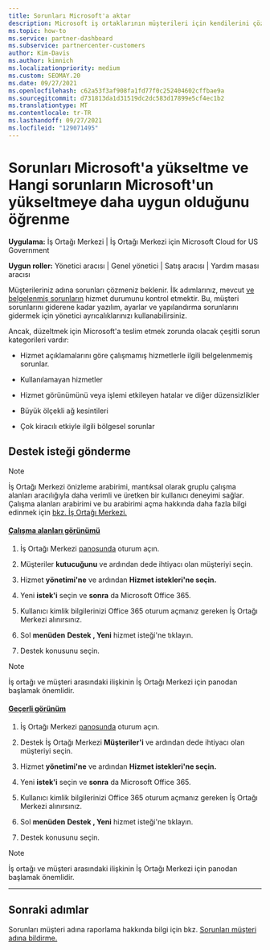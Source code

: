 ```yaml
---
title: Sorunları Microsoft'a aktar
description: Microsoft iş ortaklarının müşterileri için kendilerini çözmesi beklenen sorunları ve Microsoft'a hangi sorunları yükseltmeleri gerekeceğini öğrenin.
ms.topic: how-to
ms.service: partner-dashboard
ms.subservice: partnercenter-customers
author: Kim-Davis
ms.author: kimnich
ms.localizationpriority: medium
ms.custom: SEOMAY.20
ms.date: 09/27/2021
ms.openlocfilehash: c62a53f3af908fa1fd77f0c252404602cffbae9a
ms.sourcegitcommit: d731813da1d31519dc2dc583d17899e5cf4ec1b2
ms.translationtype: MT
ms.contentlocale: tr-TR
ms.lasthandoff: 09/27/2021
ms.locfileid: "129071495"
---
```

# <a name="escalate-problems-to-microsoft-and-learn-which-issues-are-more-suited-to-microsoft-escalation"></a>Sorunları Microsoft'a yükseltme ve Hangi sorunların Microsoft'un yükseltmeye daha uygun olduğunu öğrenme  

**Uygulama:** İş Ortağı Merkezi | İş Ortağı Merkezi için Microsoft Cloud for US Government

**Uygun roller:** Yönetici aracısı | Genel yönetici | Satış aracısı | Yardım masası aracısı

Müşterileriniz adına sorunları çözmeniz beklenir. İlk adımlarınız, mevcut [ve belgelenmiş sorunların](check-service-health.md) hizmet durumunu kontrol etmektir. Bu, müşteri sorunlarını giderene kadar yazılım, ayarlar ve yapılandırma sorunlarını gidermek için yönetici ayrıcalıklarınızı kullanabilirsiniz.

Ancak, düzeltmek için Microsoft'a teslim etmek zorunda olacak çeşitli sorun kategorileri vardır:

- Hizmet açıklamalarını göre çalışmamış hizmetlerle ilgili belgelenmemiş sorunlar.

- Kullanılamayan hizmetler

- Hizmet görünümünü veya işlemi etkileyen hatalar ve diğer düzensizlikler

- Büyük ölçekli ağ kesintileri

- Çok kiracılı etkiyle ilgili bölgesel sorunlar

## <a name="submit-a-support-request"></a>Destek isteği gönderme

> [!NOTE]
> İş Ortağı Merkezi önizleme arabirimi, mantıksal olarak gruplu çalışma alanları aracılığıyla daha verimli ve üretken bir kullanıcı deneyimi sağlar. Çalışma alanları arabirimi ve bu arabirimi açma hakkında daha fazla bilgi edinmek için [bkz. İş Ortağı Merkezi.](get-around-partner-center.md#turn-workspaces-on-and-off)

#### <a name="workspaces-view"></a>[Çalışma alanları görünümü](#tab/workspaces-view)

1. İş Ortağı Merkezi [panosunda](https://partner.microsoft.com/dashboard) oturum açın.

2. Müşteriler **kutucuğunu** ve ardından dede ihtiyacı olan müşteriyi seçin.

3. Hizmet **yönetimi'ne** ve ardından **Hizmet istekleri'ne seçin.**

4. Yeni **istek'i** seçin ve **sonra** da Microsoft Office 365.

5. Kullanıcı kimlik bilgilerinizi Office 365 oturum açmanız gereken İş Ortağı Merkezi alınırsınız.

6. Sol **menüden** **Destek , Yeni** hizmet isteği'ne tıklayın.

7. Destek konusunu seçin.

> [!NOTE]
> İş ortağı ve müşteri arasındaki ilişkinin İş Ortağı Merkezi için panodan başlamak önemlidir.

#### <a name="current-view"></a>[Geçerli görünüm](#tab/current-view)

1. İş Ortağı Merkezi [panosunda](https://partner.microsoft.com/dashboard) oturum açın.

2. Destek İş Ortağı Merkezi **Müşteriler'i** ve ardından dede ihtiyacı olan müşteriyi seçin.

3. Hizmet **yönetimi'ne** ve ardından **Hizmet istekleri'ne seçin.**

4. Yeni **istek'i** seçin ve **sonra** da Microsoft Office 365.

5. Kullanıcı kimlik bilgilerinizi Office 365 oturum açmanız gereken İş Ortağı Merkezi alınırsınız.

6. Sol **menüden** **Destek , Yeni** hizmet isteği'ne tıklayın.

7. Destek konusunu seçin.

> [!NOTE]
> İş ortağı ve müşteri arasındaki ilişkinin İş Ortağı Merkezi için panodan başlamak önemlidir.

* * *

## <a name="next-steps"></a>Sonraki adımlar

Sorunları müşteri adına raporlama hakkında bilgi için bkz. [Sorunları müşteri adına bildirme.](report-problems-on-behalf-of-a-customer.md)
